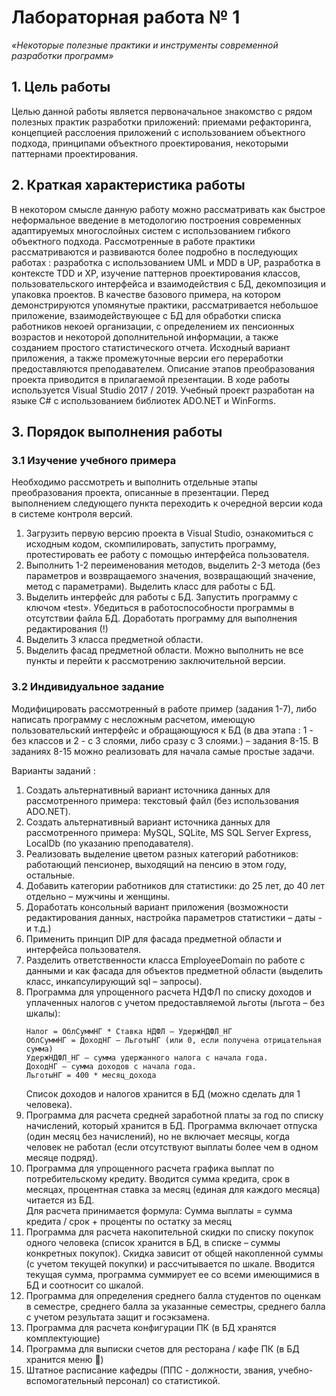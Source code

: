# Лабораторная работа № 1
*«Некоторые полезные практики и инструменты современной разработки программ»* 
 
## 1. Цель работы
Целью данной работы является  первоначальное знакомство с рядом полезных практик разработки приложений: приемами рефакторинга, концепцией расслоения приложений с использованием объектного подхода, принципами объектного проектирования, некоторыми паттернами проектирования.

## 2. Краткая характеристика работы 
 
В некотором смысле данную работу можно рассматривать как быстрое неформальное введение в методологию построения современных адаптируемых многослойных систем с использованием  гибкого объектного подхода. Рассмотренные в работе практики рассматриваются и развиваются более подробно  в последующих работах : разработка с использованием UML и MDD в UP, разработка в контексте TDD и XP, изучение паттернов проектирования классов, пользовательского интерфейса и взаимодействия с БД, декомпозиция и упаковка проектов.  В качестве базового примера, на котором демонстрируются упомянутые практики, рассматривается небольшое приложение, взаимодействующее с БД для обработки списка работников некоей организации, с определением их пенсионных возрастов и некоторой дополнительной информации, а также созданием простого статистического отчета. Исходный вариант приложения, а также промежуточные версии его переработки предоставляются преподавателем. Описание этапов преобразования проекта приводится в прилагаемой презентации. В ходе работы используется Visual Studio 2017 / 2019. Учебный проект разработан на языке C# с использованием библиотек ADO.NET и WinForms.

## 3.  Порядок выполнения работы 
 
### 3.1 Изучение учебного примера   
 
Необходимо рассмотреть и выполнить отдельные этапы преобразования проекта, описанные в презентации. Перед выполнением следующего пункта переходить к очередной версии кода в системе контроля версий.

1. Загрузить первую версию проекта в Visual Studio, ознакомиться с исходным кодом, скомпилировать, запустить программу, протестировать ее работу с помощью интерфейса пользователя.
2. Выполнить 1-2 переименования методов, выделить 2-3 метода (без параметров и возвращаемого значения, возвращающий значение, метод с параметрами). Выделить класс для работы с БД.
3. Выделить интерфейс для работы с БД. Запустить программу с ключом «test». Убедиться в работоспособности программы в отсутствии файла БД. Доработать программу для выполнения редактирования (!)
4. Выделить 3 класса предметной области.
5. Выделить фасад предметной области. Можно выполнить не все пункты и перейти к рассмотрению заключительной версии. 
 
      
### 3.2 Индивидуальное задание
Модифицировать рассмотренный в работе пример (задания 1-7), либо написать программу с несложным расчетом, имеющую пользовательский интерфейс и обращающуюся к БД (в два этапа :  1 - без классов и 2 - с 3 слоями, либо сразу с 3 слоями.) – задания 8-15. В заданиях 8-15 можно реализовать для начала самые простые задачи.

Варианты заданий : 
 
1. Создать альтернативный вариант  источника данных для рассмотренного примера: текстовый файл (без использования ADO.NET).
2. Создать альтернативный вариант  источника данных для рассмотренного примера: MySQL, SQLite, MS SQL Server Express, LocalDb (по указанию преподавателя).
3. Реализовать выделение цветом разных категорий работников: работающий пенсионер, выходящий на пенсию в этом году, остальные.
4. Добавить категории работников для статистики: до 25 лет, до 40 лет отдельно – мужчины и женщины.
5. Доработать консольный вариант приложения (возможности редактирования данных, настройка параметров статистики – даты - и т.д.)
6. Применить принцип DIP для фасада предметной области и интерфейса пользователя.
7. Разделить ответственности класса EmployeeDomain по работе с данными и как фасада для объектов предметной области (выделить класс, инкапсулирующий sql – запросы).
8. Программа для упрощенного расчета НДФЛ по списку доходов и уплаченных налогов с учетом предоставляемой льготы (льгота – без шкалы):
    ```
    Налог = ОблСуммНГ * Ставка НДФЛ – УдержНДФЛ_НГ
    ОблСуммНГ = ДоходНГ – ЛьготыНГ (или 0, если получена отрицательная сумма)
    УдержНДФЛ_НГ – сумма удержанного налога с начала года.
    ДоходНГ – сумма доходов с начала года.
    ЛьготыНГ = 400 * месяц_дохода 
    ```
    Список доходов и налогов хранится в БД (можно сделать для 1 человека). 
9. Программа для расчета средней заработной платы за год по списку начислений, который хранится в БД. Программа включает отпуска (один месяц без начислений), но не включает месяцы, когда человек не работал (если отсутствуют выплаты более чем в одном месяце подряд).  
10. Программа для упрощенного расчета графика выплат по потребительскому кредиту. Вводится сумма кредита, срок в месяцах, процентная ставка за месяц (единая для каждого месяца) читается из БД.  
Для расчета принимается формула: Сумма выплаты = сумма кредита / срок + проценты по остатку за месяц  
11. Программа для расчета накопительной скидки по списку покупок одного человека (список  хранится в БД, в списке – суммы конкретных покупок). Скидка зависит от общей накопленной суммы (с учетом текущей покупки) и рассчитывается по шкале. Вводится текущая сумма, программа суммирует ее со всеми имеющимися в БД и соотносит со шкалой. 
12. Программа для определения среднего балла студентов по оценкам в семестре, среднего балла за указанные семестры, среднего балла с учетом результата защит и госэкзамена. 
13.  Программа для расчета конфигурации ПК (в БД хранятся комплектующие)   
14. Программа для выписки счетов для ресторана / кафе ПК (в БД хранится меню ) 
15. Штатное расписание кафедры (ППС - должности, звания, учебно-вспомогательный персонал) со статистикой.
